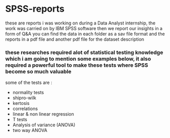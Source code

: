 # SPSS-reports
these are reports i was working on during a Data Analyst internship, the work was carried on by IBM SPSS software then we report our insights in a form of Q&A 
you can find the data in each folder as a sav file format and the reports in a pdf file and another pdf file for the dataset description
### these researches required alot of statistical testing knowledge which i am going to mention some examples below, it also required a powerful tool to make these tests where SPSS become so much valuable

some of the tests are :
* normality tests
* shipro-wilk 
* kertosis
* correlations
* linear & non linear regression
* T tests
* Analysis of variance (ANOVA)
* two way ANOVA
